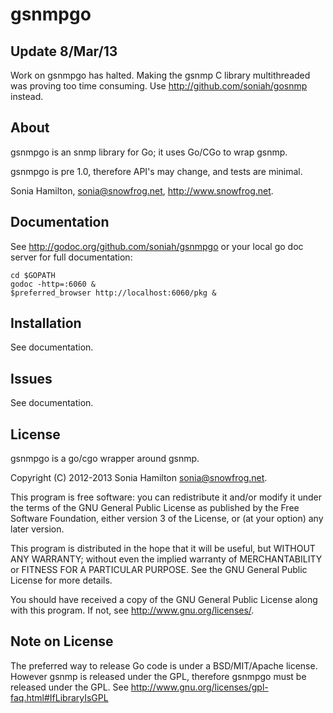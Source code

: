 gsnmpgo
======

Update 8/Mar/13
---------------

Work on gsnmpgo has halted. Making the gsnmp C library multithreaded was
proving too time consuming. Use http://github.com/soniah/gosnmp instead.

About
-----

gsnmpgo is an snmp library for Go; it uses Go/CGo to wrap gsnmp.

gsnmpgo is pre 1.0, therefore API's may change, and tests are minimal.

Sonia Hamilton, sonia@snowfrog.net, http://www.snowfrog.net.

Documentation
-------------

See http://godoc.org/github.com/soniah/gsnmpgo or your local
go doc server for full documentation:

    cd $GOPATH
    godoc -http=:6060 &
    $preferred_browser http://localhost:6060/pkg &

Installation
------------

See documentation.

Issues
------

See documentation.

License
-------

gsnmpgo is a go/cgo wrapper around gsnmp.

Copyright (C) 2012-2013 Sonia Hamilton sonia@snowfrog.net.

This program is free software: you can redistribute it and/or modify
it under the terms of the GNU General Public License as published by
the Free Software Foundation, either version 3 of the License, or
(at your option) any later version.

This program is distributed in the hope that it will be useful,
but WITHOUT ANY WARRANTY; without even the implied warranty of
MERCHANTABILITY or FITNESS FOR A PARTICULAR PURPOSE.  See the
GNU General Public License for more details.

You should have received a copy of the GNU General Public License
along with this program.  If not, see <http://www.gnu.org/licenses/>.

Note on License
---------------

The preferred way to release Go code is under a BSD/MIT/Apache license.
However gsnmp is released under the GPL, therefore gsnmpgo must be
released under the GPL. See http://www.gnu.org/licenses/gpl-faq.html#IfLibraryIsGPL
